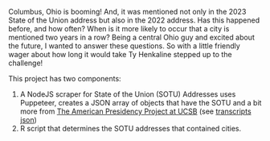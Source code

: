 Columbus, Ohio is booming! And, it was mentioned not only in the 2023 State of the Union address but also in the 2022 address. Has this happened before, and how often? When is it more likely to occur that a city is mentioned two years in a row? Being a central Ohio guy and excited about the future, I wanted to answer these questions. So with a little friendly wager about how long it would take Ty Henkaline stepped up to the challenge!

This project has two components:

1. A NodeJS scraper for State of the Union (SOTU) Addresses uses Puppeteer, creates a JSON array of objects that have the SOTU and a bit more from [The American Presidency Project at UCSB](https://www.presidency.ucsb.edu/documents/presidential-documents-archive-guidebook/annual-messages-congress-the-state-the-union) (see [transcripts json](state_of_union_results.json))
2. R script that determines the SOTU addresses that contained cities. 